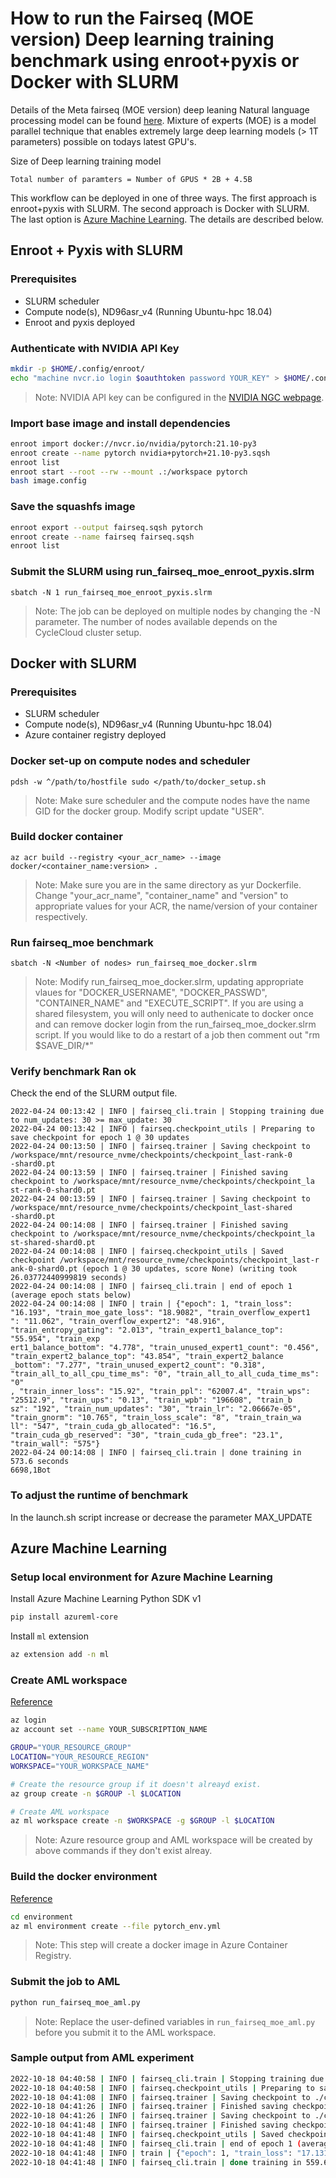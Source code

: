 # How to run the Fairseq (MOE version) Deep learning training benchmark using enroot+pyxis or Docker with SLURM

Details of the Meta fairseq (MOE version) deep leaning Natural language processing model can be found [here](https://github.com/pytorch/fairseq/blob/moe/README.moe.md).
Mixture of experts (MOE) is a model parallel technique that enables extremely large deep learning models (> 1T parameters)
possible on todays latest GPU's.

Size of Deep learning training model
```
Total number of paramters = Number of GPUS * 2B + 4.5B
```

This workflow can be deployed in one of three ways. The first approach is enroot+pyxis with SLURM. The second approach is Docker with SLURM. The last option is [Azure Machine Learning](https://learn.microsoft.com/en-us/azure/machine-learning/). The details are described below.

## Enroot + Pyxis with SLURM

### Prerequisites

- SLURM scheduler
- Compute node(s), ND96asr_v4 (Running Ubuntu-hpc 18.04)
- Enroot and pyxis deployed

### Authenticate with NVIDIA API Key
```bash
mkdir -p $HOME/.config/enroot/
echo "machine nvcr.io login $oauthtoken password YOUR_KEY" > $HOME/.config/enroot/.credentials
```
>Note: NVIDIA API key can be configured in the [NVIDIA NGC webpage](https://ngc.nvidia.com/setup/api-key). 

### Import base image and install dependencies
```bash
enroot import docker://nvcr.io/nvidia/pytorch:21.10-py3
enroot create --name pytorch nvidia+pytorch+21.10-py3.sqsh
enroot list
enroot start --root --rw --mount .:/workspace pytorch
bash image.config
```

### Save the squashfs image
```bash
enroot export --output fairseq.sqsh pytorch
enroot create --name fairseq fairseq.sqsh
enroot list
```

### Submit the SLURM using run_fairseq_moe_enroot_pyxis.slrm
```
sbatch -N 1 run_fairseq_moe_enroot_pyxis.slrm
```
>Note: The job can be deployed on multiple nodes by changing the -N parameter. The number of nodes available depends on the CycleCloud cluster setup. 

## Docker with SLURM

### Prerequisites

- SLURM scheduler
- Compute node(s), ND96asr_v4 (Running Ubuntu-hpc 18.04)
- Azure container registry deployed

### Docker set-up on compute nodes and scheduler

```
pdsh -w ^/path/to/hostfile sudo </path/to/docker_setup.sh
```
>Note: Make sure scheduler and the compute nodes have the name GID for the docker group. Modify script update "USER".


### Build docker container

```
az acr build --registry <your_acr_name> --image docker/<container_name:version> .
```
>Note: Make sure you are in the same directory as yur Dockerfile. Change "your_acr_name", "container_name" and 
"version" to appropriate values for your ACR, the name/version of your container respectively.


### Run fairseq_moe benchmark

```
sbatch -N <Number of nodes> run_fairseq_moe_docker.slrm
```
>Note: Modify run_fairseq_moe_docker.slrm, updating appropriate vlaues for "DOCKER_USERNAME", "DOCKER_PASSWD", "CONTAINER_NAME" and "EXECUTE_SCRIPT". If you are using a shared filesystem, you will only need to authenicate to docker once and can remove docker login from the run_fairseq_moe_docker.slrm script. If you would like to do a restart of a job then comment out "rm $SAVE_DIR/*"


### Verify benchmark Ran ok

Check the end of the SLURM output file.

```
2022-04-24 00:13:42 | INFO | fairseq_cli.train | Stopping training due to num_updates: 30 >= max_update: 30
2022-04-24 00:13:42 | INFO | fairseq.checkpoint_utils | Preparing to save checkpoint for epoch 1 @ 30 updates
2022-04-24 00:13:50 | INFO | fairseq.trainer | Saving checkpoint to /workspace/mnt/resource_nvme/checkpoints/checkpoint_last-rank-0
-shard0.pt
2022-04-24 00:13:59 | INFO | fairseq.trainer | Finished saving checkpoint to /workspace/mnt/resource_nvme/checkpoints/checkpoint_la
st-rank-0-shard0.pt
2022-04-24 00:13:59 | INFO | fairseq.trainer | Saving checkpoint to /workspace/mnt/resource_nvme/checkpoints/checkpoint_last-shared
-shard0.pt
2022-04-24 00:14:08 | INFO | fairseq.trainer | Finished saving checkpoint to /workspace/mnt/resource_nvme/checkpoints/checkpoint_la
st-shared-shard0.pt
2022-04-24 00:14:08 | INFO | fairseq.checkpoint_utils | Saved checkpoint /workspace/mnt/resource_nvme/checkpoints/checkpoint_last-r
ank-0-shard0.pt (epoch 1 @ 30 updates, score None) (writing took 26.03772440999819 seconds)
2022-04-24 00:14:08 | INFO | fairseq_cli.train | end of epoch 1 (average epoch stats below)
2022-04-24 00:14:08 | INFO | train | {"epoch": 1, "train_loss": "16.193", "train_moe_gate_loss": "18.9082", "train_overflow_expert1
": "11.062", "train_overflow_expert2": "48.916", "train_entropy_gating": "2.013", "train_expert1_balance_top": "55.954", "train_exp
ert1_balance_bottom": "4.778", "train_unused_expert1_count": "0.456", "train_expert2_balance_top": "43.854", "train_expert2_balance
_bottom": "7.277", "train_unused_expert2_count": "0.318", "train_all_to_all_cpu_time_ms": "0", "train_all_to_all_cuda_time_ms": "0"
, "train_inner_loss": "15.92", "train_ppl": "62007.4", "train_wps": "25512.9", "train_ups": "0.13", "train_wpb": "196608", "train_b
sz": "192", "train_num_updates": "30", "train_lr": "2.06667e-05", "train_gnorm": "10.765", "train_loss_scale": "8", "train_train_wa
ll": "547", "train_cuda_gb_allocated": "16.5", "train_cuda_gb_reserved": "30", "train_cuda_gb_free": "23.1", "train_wall": "575"}
2022-04-24 00:14:08 | INFO | fairseq_cli.train | done training in 573.6 seconds
6698,1Bot
```

### To adjust the runtime of benchmark

In the launch.sh script increase or decrease the parameter MAX_UPDATE

## Azure Machine Learning

### Setup local environment for Azure Machine Learning  
Install Azure Machine Learning Python SDK v1
```bash
pip install azureml-core
```
Install `ml` extension
```bash
az extension add -n ml
```

### Create AML workspace  
[Reference](https://learn.microsoft.com/en-us/azure/machine-learning/how-to-configure-cli?tabs=public)
```bash
az login
az account set --name YOUR_SUBSCRIPTION_NAME

GROUP="YOUR_RESOURCE_GROUP"
LOCATION="YOUR_RESOURCE_REGION"
WORKSPACE="YOUR_WORKSPACE_NAME"

# Create the resource group if it doesn't alreayd exist. 
az group create -n $GROUP -l $LOCATION

# Create AML workspace
az ml workspace create -n $WORKSPACE -g $GROUP -l $LOCATION
```
>Note: Azure resource group and AML workspace will be created by above commands if they don't exist alreay. 

### Build the docker environment  
[Reference](https://learn.microsoft.com/en-us/azure/machine-learning/concept-environments)
```bash
cd environment
az ml environment create --file pytorch_env.yml
```
>Note: This step will create a docker image in Azure Container Registry. 

### Submit the job to AML
```bash
python run_fairseq_moe_aml.py
```
>Note: Replace the user-defined variables in `run_fairseq_moe_aml.py` before you submit it to the AML workspace. 

### Sample output from AML experiment
```bash
2022-10-18 04:40:58 | INFO | fairseq_cli.train | Stopping training due to num_updates: 25 >= max_update: 25
2022-10-18 04:40:58 | INFO | fairseq.checkpoint_utils | Preparing to save checkpoint for epoch 1 @ 25 updates
2022-10-18 04:41:08 | INFO | fairseq.trainer | Saving checkpoint to ./checkpoint_last-rank-0-shard0.pt
2022-10-18 04:41:26 | INFO | fairseq.trainer | Finished saving checkpoint to ./checkpoint_last-rank-0-shard0.pt
2022-10-18 04:41:26 | INFO | fairseq.trainer | Saving checkpoint to ./checkpoint_last-shared-shard0.pt
2022-10-18 04:41:48 | INFO | fairseq.trainer | Finished saving checkpoint to ./checkpoint_last-shared-shard0.pt
2022-10-18 04:41:48 | INFO | fairseq.checkpoint_utils | Saved checkpoint ./checkpoint_last-rank-0-shard0.pt (epoch 1 @ 25 updates, score None) (writing took 49.164279436998186 seconds)
2022-10-18 04:41:48 | INFO | fairseq_cli.train | end of epoch 1 (average epoch stats below)
2022-10-18 04:41:48 | INFO | train | {"epoch": 1, "train_loss": "17.131", "train_moe_gate_loss": "19.2701", "train_overflow_expert1": "12.021", "train_overflow_expert2": "50.689", "train_entropy_gating": "2.006", "train_expert1_balance_top": "57.114", "train_expert1_balance_bottom": "4.243", "train_unused_expert1_count": "0.522", "train_expert2_balance_top": "44.746", "train_expert2_balance_bottom": "6.444", "train_unused_expert2_count": "0.357", "train_all_to_all_cpu_time_ms": "0", "train_all_to_all_cuda_time_ms": "0", "train_inner_loss": "16.853", "train_ppl": "118351", "train_wps": "22296.5", "train_ups": "0.11", "train_wpb": "196608", "train_bsz": "192", "train_num_updates": "25", "train_lr": "1.73333e-05", "train_gnorm": "12.484", "train_loss_scale": "8", "train_train_wall": "510", "train_cuda_gb_allocated": "16.5", "train_cuda_gb_reserved": "30.1", "train_cuda_gb_free": "62.9", "train_wall": "561"}
2022-10-18 04:41:48 | INFO | fairseq_cli.train | done training in 559.6 seconds
```

